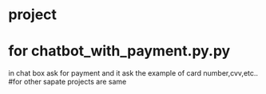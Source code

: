 # project
# for chatbot_with_payment.py.py
in chat box ask for payment and it ask the example of card number,cvv,etc..
#for other sapate projects are same 
